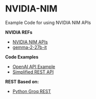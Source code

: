 # NVIDIA-NIM

Example Code for using NVIDIA NIM APIs

**NVIDIA REFs**

* [NVIDIA NIM APIs](https://build.nvidia.com/explore/discover)
* [gemma-2-27b-it](https://build.nvidia.com/google/gemma-2-27b-it)

**Code Examples**

* [OpenAI API Example](https://github.com/eniompw/NVIDIA-NIM/blob/main/openai.py)
* [Simplified REST API](https://github.com/eniompw/NVIDIA-NIM/blob/main/rest.py)

**REST Based on:**

* [Python Groq REST](https://github.com/eniompw/LLMVercelGroq/blob/main/rest.py)
